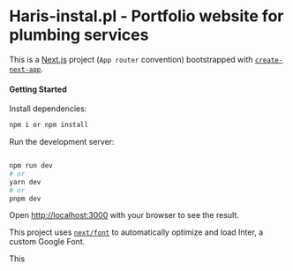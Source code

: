 # Haris-instal.pl - Portfolio website for plumbing services

This is a [Next.js](https://nextjs.org/) project (`App router` convention) bootstrapped with [`create-next-app`](https://github.com/vercel/next.js/tree/canary/packages/create-next-app).

#### Getting Started

Install dependencies:

```bash
npm i or npm install
```

Run the development server:

```bash

npm run dev
# or
yarn dev
# or
pnpm dev
```

Open [http://localhost:3000](http://localhost:3000) with your browser to see the result.

This project uses [`next/font`](https://nextjs.org/docs/basic-features/font-optimization) to automatically optimize and load Inter, a custom Google Font.

This
